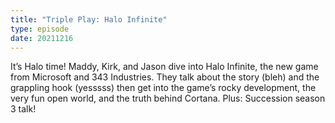```yaml
---
title: "Triple Play: Halo Infinite"
type: episode
date: 20211216
---
```

It’s Halo time! Maddy, Kirk, and Jason dive into Halo Infinite, the new game from Microsoft and 343 Industries. They talk about the story (bleh) and the grappling hook (yesssss) then get into the game’s rocky development, the very fun open world, and the truth behind Cortana. Plus: Succession season 3 talk!